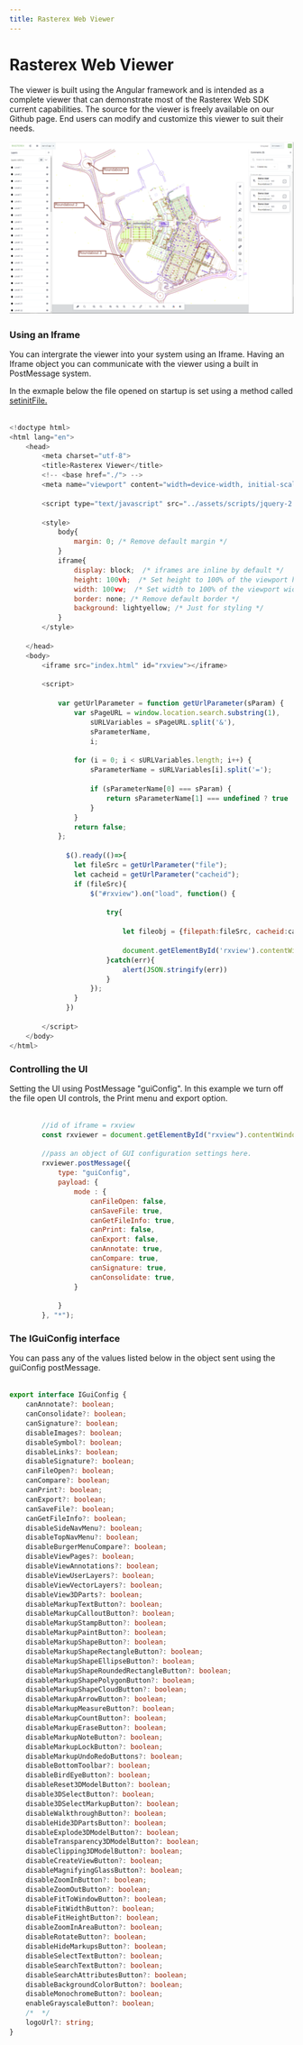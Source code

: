 ```yaml
---
title: Rasterex Web Viewer
---
```


# Rasterex Web Viewer


The viewer is built using the Angular framework and is intended as a complete viewer that can demonstrate most of the Rasterex Web SDK current capabilities. The source for the viewer is freely available on our Github page. End users can modify and customize this viewer to suit their needs.

![RxView](./img/rxview.png)


### Using an Iframe

You can intergrate the viewer into your system using an Iframe. Having an Iframe object you can communicate with the viewer using a built in PostMessage system.

In the exmaple below the file opened on startup is set using a method called [setinitFile.](./file/methods/setinitFile)
 



``` JavaScript

<!doctype html>
<html lang="en">
    <head>
        <meta charset="utf-8">
        <title>Rasterex Viewer</title>
        <!-- <base href="./"> -->
        <meta name="viewport" content="width=device-width, initial-scale=1">
     
        <script type="text/javascript" src="../assets/scripts/jquery-2.1.0.min.js"></script>

        <style>
            body{
                margin: 0; /* Remove default margin */
            }
            iframe{      
                display: block;  /* iframes are inline by default */   
                height: 100vh;  /* Set height to 100% of the viewport height */   
                width: 100vw;  /* Set width to 100% of the viewport width */     
                border: none; /* Remove default border */
                background: lightyellow; /* Just for styling */
            }
        </style>

    </head>
    <body>
        <iframe src="index.html" id="rxview"></iframe>

        <script>

            var getUrlParameter = function getUrlParameter(sParam) {
                var sPageURL = window.location.search.substring(1),
                    sURLVariables = sPageURL.split('&'),
                    sParameterName,
                    i;
        
                for (i = 0; i < sURLVariables.length; i++) {
                    sParameterName = sURLVariables[i].split('=');
        
                    if (sParameterName[0] === sParam) {
                        return sParameterName[1] === undefined ? true : decodeURIComponent(sParameterName[1]);
                    }
                }
                return false;
            };
        
              $().ready(()=>{
                let fileSrc = getUrlParameter("file");
                let cacheid = getUrlParameter("cacheid");
                if (fileSrc){
                    $("#rxview").on("load", function() {

                        try{

                            let fileobj = {filepath:fileSrc, cacheid:cacheid};

                            document.getElementById('rxview').contentWindow.RxCore.setinitFile(fileobj);
                        }catch(err){
                            alert(JSON.stringify(err))
                        }
                    });
                }
              })
          
        </script>
    </body>
</html>


```

### Controlling the UI

Setting the UI using PostMessage "guiConfig".
In this example we turn off the file open UI controls, the Print menu and export option.

``` JavaScript

        //id of iframe = rxview
        const rxviewer = document.getElementById("rxview").contentWindow;

        //pass an object of GUI configuration settings here.    
        rxviewer.postMessage({
            type: "guiConfig",
            payload: {
                mode : {
                    canFileOpen: false,
                    canSaveFile: true,
                    canGetFileInfo: true,
                    canPrint: false,
                    canExport: false,
                    canAnnotate: true,
                    canCompare: true,
                    canSignature: true,
                    canConsolidate: true,
                }
              
            }
        }, "*");

```

### The IGuiConfig interface

You can pass any of the values listed below in the object sent using the guiConfig postMessage.


``` TypeScript

export interface IGuiConfig {
    canAnnotate?: boolean;
    canConsolidate?: boolean;
    canSignature?: boolean;
    disableImages?: boolean;
    disableSymbol?: boolean;
    disableLinks?: boolean;
    disableSignature?: boolean;    
    canFileOpen?: boolean;
    canCompare?: boolean;
    canPrint?: boolean;
    canExport?: boolean;
    canSaveFile?: boolean;
    canGetFileInfo?: boolean;
    disableSideNavMenu?: boolean;
    disableTopNavMenu?: boolean;
    disableBurgerMenuCompare?: boolean;
    disableViewPages?: boolean;
    disableViewAnnotations?: boolean;
    disableViewUserLayers?: boolean;
    disableViewVectorLayers?: boolean;
    disableView3DParts?: boolean;
    disableMarkupTextButton?: boolean;
    disableMarkupCalloutButton?: boolean;
    disableMarkupStampButton?: boolean;
    disableMarkupPaintButton?: boolean;
    disableMarkupShapeButton?: boolean;
    disableMarkupShapeRectangleButton?: boolean;
    disableMarkupShapeEllipseButton?: boolean;
    disableMarkupShapeRoundedRectangleButton?: boolean;
    disableMarkupShapePolygonButton?: boolean;
    disableMarkupShapeCloudButton?: boolean;
    disableMarkupArrowButton?: boolean;
    disableMarkupMeasureButton?: boolean;
    disableMarkupCountButton?: boolean;
    disableMarkupEraseButton?: boolean;
    disableMarkupNoteButton?: boolean;
    disableMarkupLockButton?: boolean;
    disableMarkupUndoRedoButtons?: boolean;
    disableBottomToolbar?: boolean;
    disableBirdEyeButton?: boolean;
    disableReset3DModelButton?: boolean;
    disable3DSelectButton?: boolean;
    disable3DSelectMarkupButton?: boolean;
    disableWalkthroughButton?: boolean;
    disableHide3DPartsButton?: boolean;
    disableExplode3DModelButton?: boolean;
    disableTransparency3DModelButton?: boolean;
    disableClipping3DModelButton?: boolean;
    disableCreateViewButton?: boolean;
    disableMagnifyingGlassButton?: boolean;
    disableZoomInButton?: boolean;
    disableZoomOutButton?: boolean;
    disableFitToWindowButton?: boolean;
    disableFitWidthButton?: boolean;
    disableFitHeightButton?: boolean;
    disableZoomInAreaButton?: boolean;
    disableRotateButton?: boolean;
    disableHideMarkupsButton?: boolean;
    disableSelectTextButton?: boolean;
    disableSearchTextButton?: boolean;
    disableSearchAttributesButton?: boolean;
    disableBackgroundColorButton?: boolean;
    disableMonochromeButton?: boolean;
    enableGrayscaleButton?: boolean;
    /*  */
    logoUrl?: string;
}

   
```


